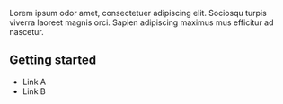 Lorem ipsum odor amet, consectetuer adipiscing elit. Sociosqu turpis viverra laoreet magnis orci. Sapien adipiscing maximus mus efficitur ad nascetur. 

Getting started[](#getting-started)
-----------------------------------
* Link A
* Link B